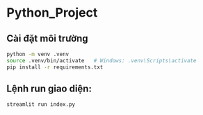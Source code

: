 # Python_Project

## Cài đặt môi trường

```bash
python -m venv .venv
source .venv/bin/activate   # Windows: .venv\Scripts\activate
pip install -r requirements.txt

```
## Lệnh run giao diện:

```bash
streamlit run index.py
```
